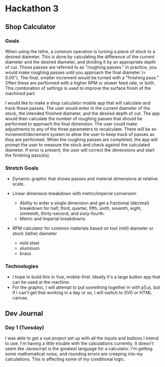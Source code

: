 # Hackathon 3

## Shop Calculator

### Goals

When using the lathe, a common operation is turning a piece of stock to a desired diameter. This is done by calculating the difference of the current diameter and the desired diameter, and dividing it by an appropriate depth of cut. Those passes are referred to as "roughing passes." In practice, you would make roughing passes until you approach the final diameter (< 0.05"). The final, smaller increment would be turned with a "finishing pass." Often these are performed with a higher RPM or slower feed rate, or both. This combination of settings is used to improve the surface finish of the machined part.

I would like to make a shop calculator mobile app that will calculate and track those passes. The user would enter in the current diameter of the stock, the intended finished diameter, and the desired depth of cut. The app would then calculate the number of roughing passes that should be performed to approach the final dimension. The user could make adjustments to any of the three parameters to recalculate. There will be an increment/decrement system to allow the user to keep track of passes as they are performed. When the roughing passes are completed, the app will prompt the user to measure the stock and check against the calculated diameter. If error is present, the user will correct the dimensions and start the finishing pass(es).

### Stretch Goals

- Dynamic graphic that shows passes and material dimensions at relative scale.

- Linear dimension breakdown with metric/imperial conversion
  - Ability to enter a single dimension and get a fractional (decimal) breakdown for half, third, quarter, fifth, sixth, seventh, eight, sixteenth, thirty-second, and sixty-fourth.
  - Metric and Imperial breakdowns

- RPM calculator for common materials based on tool (mill) diameter or stock (lathe) diameter
  - mild steel
  - aluminum
  - brass

### Technologies

- I hope to build this in Vue, mobile-first. Ideally it's a large button app that can be used at the machine.
- For the graphic, I will attempt to put something together in with p5.js, but if I can't get that working in a day or so, I will switch to SVG or HTML canvas.

## Dev Journal

### Day 1 (Tuesday)

I was able to get a vue project set up with all the inputs and buttons I intend to use. I'm having a little trouble with the calculations currently. It doesn't seem like Javascript is the greatest language for a calculator. I'm getting some mathematical noise, and rounding errors are creeping into my calculations. This is affecting some of my conditional logic. 
